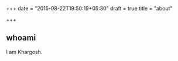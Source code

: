 +++
date = "2015-08-22T19:50:19+05:30"
draft = true
title = "about"

+++

## whoami

I am Khargosh.
